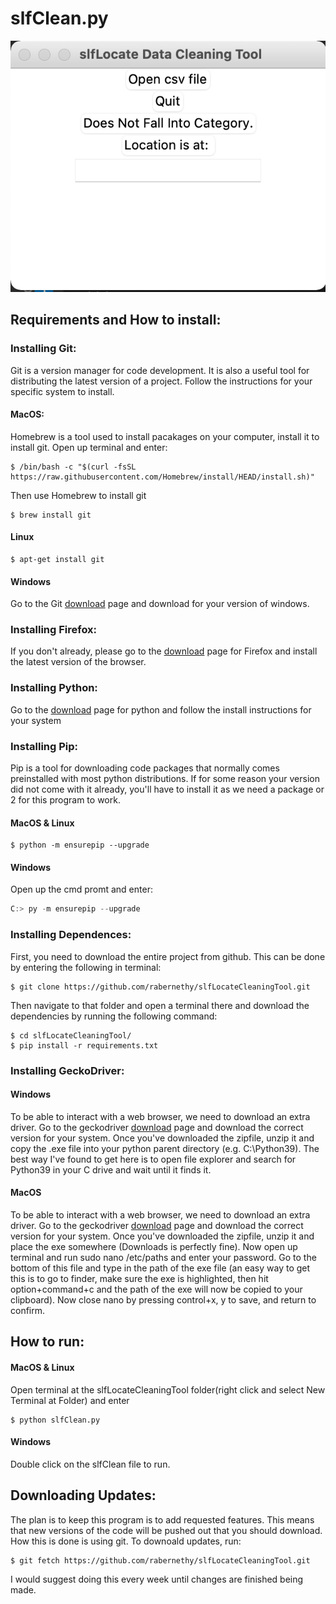 # slfClean.py
![dashexample](/img/pic2.png)
## Requirements and How to install:

### Installing Git:
Git is a version manager for code development. It is also a useful tool for distributing the latest version of a project. Follow the instructions for your specific system to install.

#### **MacOS:**
Homebrew is a tool used to install pacakages on your computer, install it to install git.
Open up terminal and enter:
```shell
$ /bin/bash -c "$(curl -fsSL https://raw.githubusercontent.com/Homebrew/install/HEAD/install.sh)"
```
Then use Homebrew to install git
```shell
$ brew install git
```

#### **Linux**
```shell
$ apt-get install git
```

#### **Windows**
Go to the Git [download](https://git-scm.com/download/win) page and download for your version of windows.

### Installing Firefox:
If you don't already, please go to the [download](https://www.mozilla.org/en-US/firefox/new/) page for Firefox and install the latest version of the browser.

### Installing Python:
Go to the [download](https://www.python.org/downloads/) page for python and follow the install instructions for your system

### Installing Pip:
Pip is a tool for downloading code packages that normally comes preinstalled with most python distributions. If for some reason your version did not come with it already, you'll have to install it as we need a package or 2 for this program to work.

#### **MacOS & Linux**
```shell
$ python -m ensurepip --upgrade
```

#### **Windows**
Open up the cmd promt and enter:
```powershell
C:> py -m ensurepip --upgrade
```

### Installing Dependences:
First, you need to download the entire project from github. This can be done by entering the following in terminal:
```shell
$ git clone https://github.com/rabernethy/slfLocateCleaningTool.git
```
Then navigate to that folder and open a terminal there and download the dependencies by running the following command:
```shell
$ cd slfLocateCleaningTool/
$ pip install -r requirements.txt
```

### Installing GeckoDriver:
#### Windows 
To be able to interact with a web browser, we need to download an extra driver. Go to the geckodriver [download](https://github.com/mozilla/geckodriver/releases) page and download the correct version for your system. Once you've downloaded the zipfile, unzip it and copy the .exe file into your python parent directory (e.g. C:\\Python39). The best way I've found to get here is to open file explorer and search for Python39 in your C drive and wait until it finds it.
#### **MacOS**
To be able to interact with a web browser, we need to download an extra driver. Go to the geckodriver [download](https://github.com/mozilla/geckodriver/releases) page and download the correct version for your system. Once you've downloaded the zipfile, unzip it and place the exe somewhere (Downloads is perfectly fine). Now open up terminal and run sudo nano /etc/paths and enter your password. Go to the bottom of this file and type in the path of the exe file (an easy way to get this is to go to finder, make sure the exe is highlighted, then hit option+command+c and the path of the exe will now be copied to your clipboard). Now close nano by pressing control+x, y to save, and return to confirm.

## How to run:
#### **MacOS & Linux**
Open terminal at the slfLocateCleaningTool folder(right click and select New Terminal at Folder) and enter
``` shell
$ python slfClean.py
```

#### **Windows**
Double click on the slfClean file to run.

## Downloading Updates:
The plan is to keep this program is to add requested features. This means that new versions of the code will be pushed out that you should download. How this is done is using git. To downoald updates, run:
```shell
$ git fetch https://github.com/rabernethy/slfLocateCleaningTool.git
```
I would suggest doing this every week until changes are finished being made.